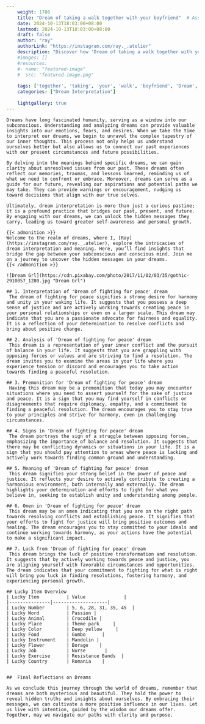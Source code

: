 ```yaml
---
    weight: 1786
    title: "Dream of taking a walk together with your boyfriend"  # Assuming 'title' column exists
    date: 2024-10-13T18:03:00+08:00
    lastmod: 2024-10-13T18:03:00+08:00
    draft: false
    author: "ray"
    authorLink: "https://instagram.com/ray._.atelier"
    description: "Discover how 'Dream of taking a walk together with your boyfriend' can interpret your future and uncover its significant meanings in your life."
    #images: []
    #resources:
    #- name: "featured-image"
    #  src: "featured-image.png"
    
    tags: ['together', 'taking', 'your', 'walk', 'boyfriend', 'Dream', 'a', 'of', 'with']
    categories: ["Dream Interpretation"]
    
    lightgallery: true
---
```

    
    Dreams have long fascinated humanity, serving as a window into our subconscious. Understanding and analyzing dreams can provide valuable insights into our emotions, fears, and desires. When we take the time to interpret our dreams, we begin to unravel the complex tapestry of our inner thoughts. This process not only helps us understand ourselves better but also allows us to connect our past experiences with our present circumstances and future possibilities.
    
    By delving into the meanings behind specific dreams, we can gain clarity about unresolved issues from our past. These dreams often reflect our memories, traumas, and lessons learned, reminding us of what we need to confront or embrace. Moreover, dreams can serve as a guide for our future, revealing our aspirations and potential paths we may take. They can provide warnings or encouragement, nudging us toward decisions that align with our true selves.
    
    Ultimately, dream interpretation is more than just a curious pastime; it is a profound practice that bridges our past, present, and future. By engaging with our dreams, we can unlock the hidden messages they carry, leading us toward greater self-awareness and personal growth.
    
    {{< admonition >}}
    Welcome to the realm of dreams, where I, [Ray](https://instagram.com/ray._.atelier), explore the intricacies of dream interpretation and meaning. Here, you’ll find insights that bridge the gap between your subconscious and conscious mind. Join me on a journey to uncover the hidden messages in your dreams.
    {{< /admonition >}}
    
    ![Dream Grl](https://cdn.pixabay.com/photo/2017/11/02/03/35/gothic-2910057_1280.jpg "Dream Grl")
    
    ## 1. Interpretation of 'Dream of fighting for peace' dream
     The dream of fighting for peace signifies a strong desire for harmony and unity in your waking life. It suggests that you possess a deep sense of justice and are actively working towards creating peace in your personal relationships or even on a larger scale. This dream may indicate that you are a passionate advocate for fairness and equality. It is a reflection of your determination to resolve conflicts and bring about positive change.
    
    ## 2. Analysis of 'Dream of fighting for peace' dream
     This dream is a representation of your inner conflict and the pursuit of balance in your life. It suggests that you are grappling with opposing forces or values and are striving to find a resolution. The dream invites you to examine the areas in your life where you experience tension or discord and encourages you to take action towards finding a peaceful resolution.
    
    ## 3. Premonition for 'Dream of fighting for peace' dream
     Having this dream may be a premonition that today you may encounter situations where you need to assert yourself for the sake of justice and peace. It is a sign that you may find yourself in conflicts or disagreements that require diplomacy, empathy, and a commitment to finding a peaceful resolution. The dream encourages you to stay true to your principles and strive for harmony, even in challenging circumstances.
    
    ## 4. Signs in 'Dream of fighting for peace' dream
     The dream portrays the sign of a struggle between opposing forces, emphasizing the importance of balance and resolution. It suggests that there may be conflicting dynamics or situations in your life. It is a sign that you should pay attention to areas where peace is lacking and actively work towards finding common ground and understanding.
    
    ## 5. Meaning of 'Dream of fighting for peace' dream
     This dream signifies your strong belief in the power of peace and justice. It reflects your desire to actively contribute to creating a harmonious environment, both internally and externally. The dream highlights your determination and efforts to fight for what you believe in, seeking to establish unity and understanding among people.
    
    ## 6. Omen in 'Dream of fighting for peace' dream
     This dream may be an omen indicating that you are on the right path towards resolving conflicts and establishing peace. It signifies that your efforts to fight for justice will bring positive outcomes and healing. The dream encourages you to stay committed to your ideals and continue working towards harmony, as your actions have the potential to make a significant impact.
    
    ## 7. Luck from 'Dream of fighting for peace' dream
     This dream brings the luck of positive transformation and resolution. It suggests that by actively working towards peace and justice, you are aligning yourself with favorable circumstances and opportunities. The dream indicates that your commitment to fighting for what is right will bring you luck in finding resolutions, fostering harmony, and experiencing personal growth.
    
    ## Lucky Item Overview
    | Lucky Item          | Value              |
    |---------------|--------------------|
    | Lucky Number        | 5, 6, 28, 31, 35, 45  |
    | Lucky Word          | Passion |
    | Lucky Animal        | Crocodile |
    | Lucky Place         | Theme park     |
    | Lucky Color         | Deep yellow     |
    | Lucky Food          | Gumbo      |
    | Lucky Instrument    | Mandolin |
    | Lucky Flower        | Borage    |
    | Lucky Job           | Nurse       |
    | Lucky Exercise      | Resistance Bands  |
    | Lucky Country       | Romania    |
    
    
    ##  Final Reflections on Dreams
    
    As we conclude this journey through the world of dreams, remember that dreams are both mysterious and beautiful. They hold the power to reveal hidden truths and insights about ourselves. By embracing their messages, we can cultivate a more positive influence in our lives. Let us live with intention, guided by the wisdom our dreams offer. Together, may we navigate our paths with clarity and purpose.
    